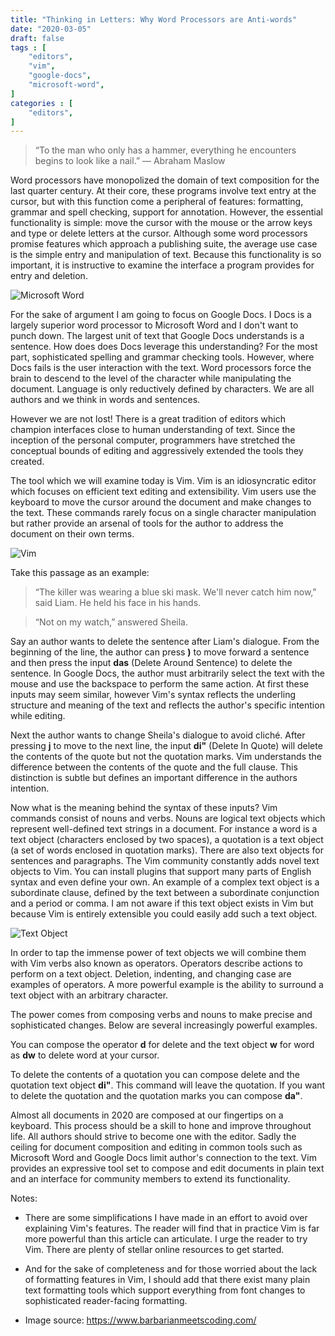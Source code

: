 ```yaml
---
title: "Thinking in Letters: Why Word Processors are Anti-words"
date: "2020-03-05" 
draft: false 
tags : [
    "editors",
    "vim",
    "google-docs",
    "microsoft-word",
]
categories : [
    "editors",
]
---
```


> “To the man who only has a hammer, everything he encounters begins to look like a nail.”
― Abraham Maslow 

Word processors have monopolized the domain of text composition for the last quarter century. At their core, these programs involve text entry at the cursor, but with this function come a peripheral of features: formatting, grammar and spell checking, support for annotation. However, the essential functionality is simple: move the cursor with the mouse or the arrow keys and type or delete letters at the cursor. Although some word processors promise features which approach a publishing suite, the average use case is the simple entry and manipulation of text. Because this functionality is so important, it is instructive to examine the interface a program provides for entry and deletion. 

![Microsoft Word](/img/officexp_clippy.png)

For the sake of argument I am going to focus on Google Docs. I Docs is a largely superior word processor to Microsoft Word and I don't want to punch down. The largest unit of text that Google Docs understands is a sentence. How does does Docs leverage this understanding? For the most part, sophisticated spelling and grammar checking tools. However, where Docs fails is the user interaction with the text. Word processors force the brain to descend to the level of the character while manipulating the document. Language is only reductively defined by characters. We are all authors and we think in words and sentences.

However we are not lost! There is a great tradition of editors which champion interfaces close to human understanding of text. Since the inception of the personal computer, programmers have stretched the conceptual bounds of editing and aggressively extended the tools they created.

The tool which we will examine today is Vim. Vim is an idiosyncratic editor which focuses on efficient text editing and extensibility. Vim users use the keyboard to move the cursor around the document and make changes to the text. These commands rarely focus on a single character manipulation but rather provide an arsenal of tools for the author to address the document on their own terms. 

![Vim](/img/vim-5-1.png)

Take this passage as an example:

> “The killer was wearing a blue ski mask. We'll never catch him now," said Liam. He held his face in his hands.  

> “Not on my watch,” answered Sheila. 

Say an author wants to delete the sentence after Liam's dialogue. From the beginning of the line, the author can press **)** to move forward a sentence and then press the input **das** (Delete Around Sentence) to delete the sentence. In Google Docs, the author must arbitrarily  select the text with the mouse and use the backspace to perform the same action. At first these inputs may seem similar, however Vim's syntax reflects the underling structure and meaning of the text and reflects the author's specific intention while editing. 

Next the author wants to change Sheila's dialogue to avoid cliché. After pressing **j** to move to the next line, the input **di"** (Delete In Quote) will delete the contents of the quote but not the quotation marks. Vim understands the difference between the contents of the quote and the full clause. This distinction is subtle but defines an important difference in the authors intention.

Now what is the meaning behind the syntax of these inputs? Vim commands consist of nouns and verbs. Nouns are logical text objects which represent well-defined text strings in a document. For instance a word is a text object (characters enclosed by two spaces), a quotation is a text object (a set of words enclosed in quotation marks). There are also text objects for sentences and paragraphs. The Vim community constantly adds novel text objects to Vim. You can install plugins that support many parts of English syntax and even define your own. An example of a complex text object is a subordinate clause, defined by the text between a subordinate conjunction and a period or comma. I am not aware if this text object exists in Vim but because Vim is entirely extensible you could easily add such a text object.


![Text Object](/img/vim-text-objects-commands.jpg)

In order to tap the immense power of text objects we will combine them with Vim verbs also known as operators. Operators describe actions to perform on a text object. Deletion, indenting, and changing case are examples of operators. A more powerful example is the ability to surround a text object with an arbitrary character. 

The power comes from composing verbs and nouns to make precise and sophisticated changes. Below are several increasingly powerful examples.

You can compose the operator **d** for delete and the text object **w** for word as **dw** to delete word at your cursor.

To delete the contents of a quotation you can compose delete and the quotation text object **di"**. This command will leave the quotation. If you want to delete the quotation and the quotation marks you can compose **da"**.

Almost all documents in 2020 are composed at our fingertips on a keyboard. This process should be a skill to hone and improve throughout life. All authors should strive to become one with the editor. Sadly the ceiling for document composition and editing in common tools such as Microsoft Word and Google Docs limit author's connection to the text. Vim provides an expressive tool set to compose and edit documents in plain text and an interface for community members to extend its functionality.  

Notes:

* There are some simplifications I have made in an effort to avoid over explaining Vim's features. The reader will find that in practice Vim is far more powerful than this article can articulate. I urge the reader to try Vim. There are plenty of stellar online resources to get started. 

* And for the sake of completeness and for those worried about the lack of formatting features in Vim, I should add that there exist many plain text formatting tools which support everything from font changes to sophisticated reader-facing formatting. 


* Image source: https://www.barbarianmeetscoding.com/
